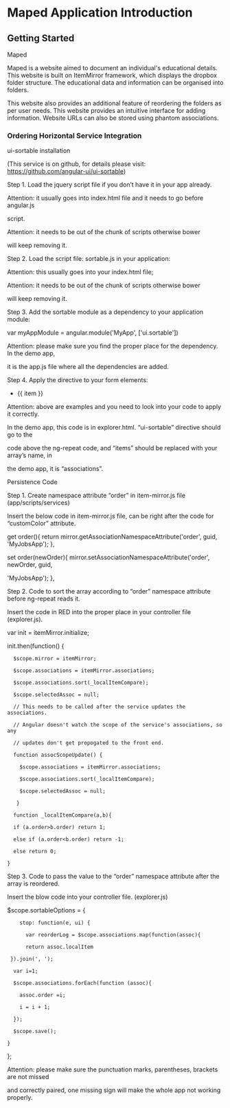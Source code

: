# Maped Application Introduction

## Getting Started

Maped

Maped is a website aimed to document an individual's educational details. This website is built on ItemMirror framework, which displays the dropbox folder structure. The educational data and information can be organised into folders.

This website also provides an additional feature of reordering the folders as per user needs. This website provides an intuitive interface for adding information. Website URLs can also be stored using phantom associations. 
### Ordering Horizontal Service Integration 

ui-sortable installation 

(This service is on github, for details please visit: https://github.com/angular-ui/ui-sortable)

Step 1. Load the jquery script file if you don’t have it in your app already. 

<script src="https://ajax.googleapis.com/ajax/libs/jquery/1.11.2/jquery.min.js"></script>

Attention: it usually goes into index.html file and it needs to go before angular.js 

script. 

Attention: it needs to be out of the <!--bower:js-->  chunk of scripts otherwise bower 

will keep removing it.

Step 2. Load the script file: sortable.js in your application:

<script src="https://cdnjs.cloudflare.com/ajax/libs/angular-ui-

sortable/0.13.3/sortable.js"></script>

Attention: this usually goes into your index.html file; 

Attention: it needs to be out of the <!--bower:js-->  chunk of scripts otherwise bower 

will keep removing it.

Step 3. Add the sortable module as a dependency to your application module:

var myAppModule = angular.module('MyApp', ['ui.sortable'])

Attention: please make sure you find the proper place for the dependency. In the demo app, 

it is the app.js file where all the dependencies are added.

Step 4. Apply the directive to your form elements:

<ul ui-sortable="sortableOptions"  ng-model="items">

  <li ng-repeat="item in items">{{ item }}</li>

</ul>

Attention: above are examples and you need to look into your code to apply it correctly. 

In the demo app, this code is in explorer.html. “ui-sortable” directive should go to the 

code above the ng-repeat code, and “items” should be replaced with your array’s name, in 

the demo app, it is “associations”.

Persistence Code

Step 1. Create namespace attribute “order” in item-mirror.js file (app/scripts/services)

Insert the below code in item-mirror.js file, can be right after the code for “customColor” attribute.

get order(){ return mirror.getAssociationNamespaceAttribute('order', guid, 'MyJobsApp'); },

set order(newOrder){ mirror.setAssociationNamespaceAttribute('order', newOrder, guid, 

'MyJobsApp'); },

Step 2.  Code to sort the array according to “order” namespace attribute before ng-repeat reads it.

Insert the code in RED into the proper place in your controller file (explorer.js).

var init = itemMirror.initialize;

init.then(function() {

      $scope.mirror = itemMirror;

      $scope.associations = itemMirror.associations;

      $scope.associations.sort(_localItemCompare);

      $scope.selectedAssoc = null;

      // This needs to be called after the service updates the associations.

      // Angular doesn't watch the scope of the service's associations, so any

      // updates don't get propogated to the front end.

      function assocScopeUpdate() {

        $scope.associations = itemMirror.associations;

        $scope.associations.sort(_localItemCompare);

        $scope.selectedAssoc = null;

       }

      function _localItemCompare(a,b){

      if (a.order>b.order) return 1;

      else if (a.order<b.order) return -1;

      else return 0;

    }

Step 3. Code to pass the value to the “order” namespace attribute after the array is reordered.

Insert the blow code into your controller file. (explorer.js)

$scope.sortableOptions = {

        stop: function(e, ui) {

          var reorderLog = $scope.associations.map(function(assoc){

          return assoc.localItem

     }).join(', ');

      var i=1;

      $scope.associations.forEach(function (assoc){

        assoc.order =i;

        i = i + 1;

      });

      $scope.save();

    }

  };

Attention: please make sure the punctuation marks, parentheses, brackets are not missed 

and correctly paired, one missing sign will make the whole app not working properly.
